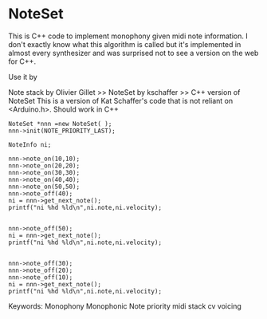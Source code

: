 # NoteSet

This is C++ code to implement monophony given midi note information.  I don't exactly know what this algorithm is called but it's implemented in almost every synthesizer and was surprised not to see a version on the web for C++. 

Use it by

Note stack by Olivier Gillet >> NoteSet by kschaffer >> C++ version of NoteSet
This is a version of Kat Schaffer's code that is not reliant on <Arduino.h>.  Should work in C++
```
NoteSet *nnn =new NoteSet( );
nnn->init(NOTE_PRIORITY_LAST);

NoteInfo ni;

nnn->note_on(10,10);
nnn->note_on(20,20);
nnn->note_on(30,30);
nnn->note_on(40,40);
nnn->note_on(50,50);
nnn->note_off(40);
ni = nnn->get_next_note();
printf("ni %hd %ld\n",ni.note,ni.velocity);


nnn->note_off(50);
ni = nnn->get_next_note();
printf("ni %hd %ld\n",ni.note,ni.velocity);


nnn->note_off(30);
nnn->note_off(20);
nnn->note_off(10);
ni = nnn->get_next_note();
printf("ni %hd %ld\n",ni.note,ni.velocity);
``` 
    


Keywords:
Monophony Monophonic Note priority midi stack cv voicing
